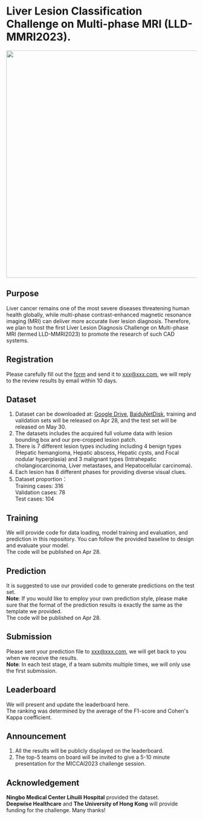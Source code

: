 # Liver Lesion Classification Challenge on Multi-phase MRI (LLD-MMRI2023).   
<img src="https://github.com/LMMMEng/LLD-MMRI2023/blob/main/images/logo.png" width="600"/><br/>
## **Purpose**   
Liver cancer remains one of the most severe diseases threatening human health globally, while multi-phase contrast-enhanced magnetic resonance imaging (MRI) can deliver more accurate liver lesion diagnosis. Therefore, we plan to host the first Liver Lesion Diagnosis Challenge on Multi-phase MRI (termed LLD-MMRI2023) to promote the research of such CAD systems.
## **Registration**   
Please carefully fill out the [form](example.com) and send it to xxx@xxx.com, we will reply to the review results by email within 10 days.  
## **Dataset**   
1. Dataset can be downloaded at: [Google Drive](example.com), [BaiduNetDisk](example.com), training and validation sets will be released on Apr 28, and the test set will be released on May 30.      
2. The datasets includes the acquired full volume data with lesion bounding box and our pre-cropped lesion patch.   
3. There is 7 different lesion types including including 4 benign types (Hepatic hemangioma, Hepatic abscess, Hepatic cysts, and Focal nodular hyperplasia) and 3 malignant types (Intrahepatic cholangiocarcinoma, Liver metastases, and Hepatocellular carcinoma).   
4. Each lesion has 8 different phases for providing diverse visual clues.   
5. Dataset proportion：   
Training cases: 316   
Validation cases: 78   
Test cases: 104   

## **Training**      
We will provide code for data loading, model training and evaluation, and prediction in this repository. You can follow the provided baseline to design and evaluate your model.   
The code will be published on Apr 28.
## **Prediction**    
It is suggested to use our provided code to generate predictions on the test set.  
**Note**: If you would like to employ your own prediction style, please make sure that the format of the prediction results is exactly the same as the template we provided.    
The code will be published on Apr 28.
## **Submission**     
Please sent your prediction file to xxx@xxx.com, we will get back to you when we receive the results.   
**Note**: In each test stage, if a team submits multiple times, we will only use the first submission.
## **Leaderboard**    
We will present and update the leaderboard here.    
The ranking was determined by the average of the F1-score and Cohen's Kappa coefficient.    
## **Announcement**  
1. All the results will be publicly displayed on the leaderboard.   
2. The top-5 teams on board will be invited to give a 5-10 minute presentation for the MICCAI2023 challenge session.   
## **Acknowledgement**  
**Ningbo Medical Center Lihuili Hospital** provided the dataset.    
**Deepwise Healthcare** and **The University of Hong Kong** will provide funding for the challenge. Many thanks!
